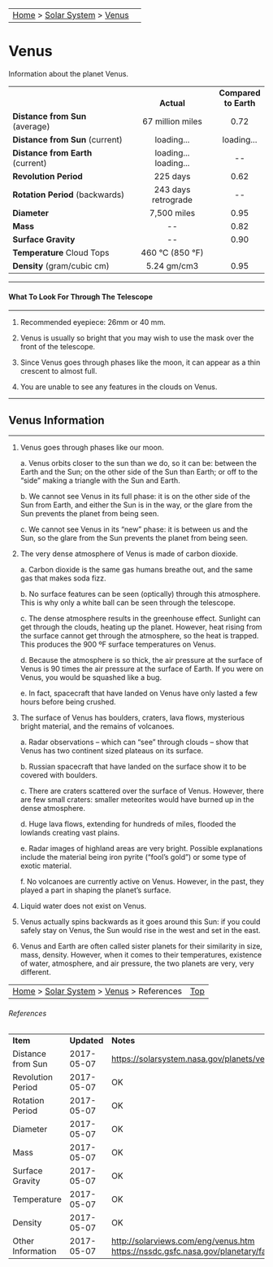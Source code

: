 <script src="../../js/whatsup.js"></script>
<script src="../../js/utils.js"></script>
<script type="text/javascript">
	var objectName ="Venus"
	var objectDesc ="Earth's Closest Planetary Neighbor"
	var objectImage="venus.png"
</script>
<script type="text/javascript">
	setInterval(function(){
		fetch("../data.json")
			.then(function(response) {
				return response.json();
			})
			.then(function(data) {
				var d=new Date();
				var v=interpolate(data.Venus.sun_distance,d.valueOf()/1000);
				document.getElementById("dist_sun").innerText=au_to_mi(v).numberFormat(3)+' miles';
				document.getElementById("dist_sun_au").innerText=v.numberFormat(3);
				var v=interpolate(data.Venus.earth_distance,d.valueOf()/1000);
				document.getElementById("dist_earth").innerText=au_to_mi(v).numberFormat(3)+' miles';
				document.getElementById("dist_earth_light").innerText=au_to_ls(v).timeFormat()+' light-time';
			})
			.catch(function(error) {
				console.log('error: '+error);
			});
		}, 1000);
</script>

|                                                                                       |                        |
| :------------------------------------------------------------------------------------ | ---------------------: |
| [Home](/notes/#object-notes) > [Solar System](/notes/#solar-system) > [Venus](#venus) | <div id=whatsup></div> |

# Venus

Information about the planet Venus.

|                                   |                                         |                                          |
| --------------------------------- | :-------------------------------------: | :--------------------------------------: |
|                                   |             <br/>**Actual**             |        **Compared<br/>to Earth**         |
| **Distance from Sun** (average)   |            67 million miles             |                   0.72                   |
| **Distance from Sun** (current)   |  <span id="dist_sun">loading...</span>  | <span id="dist_sun_au">loading...</span> |
| **Distance from Earth** (current) | <span id="dist_earth">loading...</span><br /><span id="dist_earth_light">loading...</span> |                    --                    |
| **Revolution Period**             |                225 days                 |                   0.62                   |
| **Rotation Period** (backwards)   |           243 days retrograde           |                    --                    |
| **Diameter**                      |               7,500 miles               |                   0.95                   |
| **Mass**                          |                   --                    |                   0.82                   |
| **Surface Gravity**               |                   --                    |                   0.90                   |
| **Temperature** Cloud Tops        |         460 &deg;C (850 &deg;F)         |                                          |
| **Density** (gram/cubic cm)       |               5.24 gm/cm3               |                   0.95                   |

---

#### What To Look For Through The Telescope

---

1. Recommended eyepiece: 26mm or 40 mm.

2. Venus is usually so bright that you may wish to use the mask over the front of the telescope.

3. Since Venus goes through phases like the moon, it can appear as a thin crescent to almost full.

4. You are unable to see any features in the clouds on Venus.

---

## Venus Information

---

1. Venus goes through phases like our moon.

   a. Venus orbits closer to the sun than we do, so it can be: between the Earth and the Sun; on the other side of the Sun than Earth; or off to the “side” making a triangle with the Sun and Earth.

   b. We cannot see Venus in its full phase: it is on the other side of the Sun from Earth, and either the Sun is in the way, or the glare from the Sun prevents the planet from being seen.

   c. We cannot see Venus in its “new” phase: it is between us and the Sun, so the glare from the Sun prevents the planet from being seen.

2. The very dense atmosphere of Venus is made of carbon dioxide.

   a. Carbon dioxide is the same gas humans breathe out, and the same gas that makes soda fizz.

   b. No surface features can be seen (optically) through this atmosphere. This is why only a white ball can be seen through the telescope.

   c. The dense atmosphere results in the greenhouse effect. Sunlight can get through the clouds, heating up the planet. However, heat rising from the surface cannot get through the atmosphere, so the heat is trapped. This produces the 900 ºF surface temperatures on Venus.

   d. Because the atmosphere is so thick, the air pressure at the surface of Venus is 90 times the air pressure at the surface of Earth. If you were on Venus, you would be squashed like a bug.

   e. In fact, spacecraft that have landed on Venus have only lasted a few hours before being crushed.

3. The surface of Venus has boulders, craters, lava flows, mysterious bright material, and the remains of volcanoes.

   a. Radar observations – which can “see” through clouds – show that Venus has two continent sized plateaus on its surface.

   b. Russian spacecraft that have landed on the surface show it to be covered with boulders.

   c. There are craters scattered over the surface of Venus. However, there are few small craters: smaller meteorites would have burned up in the dense atmosphere.

   d. Huge lava flows, extending for hundreds of miles, flooded the lowlands creating vast plains.

   e. Radar images of highland areas are very bright. Possible explanations include the material being iron pyrite (“fool’s gold”) or some type of exotic material.

   f. No volcanoes are currently active on Venus. However, in the past, they played a part in shaping the planet’s surface.

4. Liquid water does not exist on Venus.

5. Venus actually spins backwards as it goes around this Sun: if you could safely stay on Venus, the Sun would rise in the west and set in the east.

6. Venus and Earth are often called sister planets for their similarity in size, mass, density. However, when it comes to their temperatures, existence of water, atmosphere, and air pressure, the two planets are very, very different.

|                                                                                                    |               |
| :------------------------------------------------------------------------------------------------- | ------------: |
| [Home](/notes/#object-notes) > [Solar System](/notes/#solar-system) > [Venus](#venus) > References | [Top](#venus) |

###### References

|                   |             |                                                                                                            |
| ----------------- | ----------- | ---------------------------------------------------------------------------------------------------------- |
| **Item**          | **Updated** | **Notes**                                                                                                  |
| Distance from Sun | 2017-05-07  | <https://solarsystem.nasa.gov/planets/venus/facts>                                                         |
| Revolution Period | 2017-05-07  | OK                                                                                                         |
| Rotation Period   | 2017-05-07  | OK                                                                                                         |
| Diameter          | 2017-05-07  | OK                                                                                                         |
| Mass              | 2017-05-07  | OK                                                                                                         |
| Surface Gravity   | 2017-05-07  | OK                                                                                                         |
| Temperature       | 2017-05-07  | OK                                                                                                         |
| Density           | 2017-05-07  | OK                                                                                                         |
| Other Information | 2017-05-07  | <http://solarviews.com/eng/venus.htm><br/><https://nssdc.gsfc.nasa.gov/planetary/factsheet/venusfact.html> |
